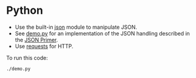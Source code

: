 # Python

* Use the built-in [json] module to manipulate JSON.
* See [demo.py](./demo.py) for an implementation of the JSON handling
  described in the [JSON Primer].
* Use [requests] for HTTP.

To run this code:

```bash
./demo.py
```

[json]: https://docs.python.org/3/library/json.html
[JSON Primer]: ../1-json-primer.md
[requests]: https://docs.python-requests.org/en/master/
